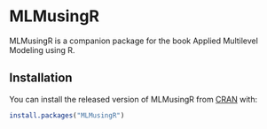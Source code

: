 
# MLMusingR

<!-- badges: start -->
<!-- badges: end -->

MLMusingR is a companion package for the book Applied Multilevel Modeling using R.

## Installation

You can install the released version of MLMusingR from [CRAN](https://CRAN.R-project.org) with:

``` r
install.packages("MLMusingR")
```

